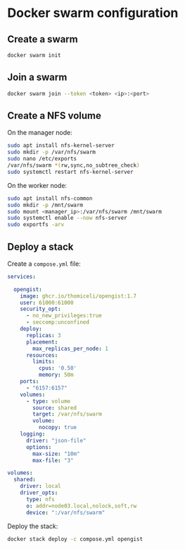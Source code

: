 # Docker swarm configuration

## Create a swarm

```bash
docker swarm init
```

## Join a swarm

```bash
docker swarm join --token <token> <ip>:<port>
```

## Create a NFS volume

On the manager node:

```bash
sudo apt install nfs-kernel-server
sudo mkdir -p /var/nfs/swarm
sudo nano /etc/exports
/var/nfs/swarm *(rw,sync,no_subtree_check)
sudo systemctl restart nfs-kernel-server
```

On the worker node:

```bash
sudo apt install nfs-common
sudo mkdir -p /mnt/swarm
sudo mount <manager_ip>:/var/nfs/swarm /mnt/swarm
sudo systemctl enable --now nfs-server
sudo exportfs -arv
```

## Deploy a stack

Create a `compose.yml` file:

```yaml
services:

  opengist:
    image: ghcr.io/thomiceli/opengist:1.7
    user: 61000:61000
    security_opt:
      - no_new_privileges:true
      - seccomp:unconfined
    deploy:
      replicas: 3
      placement:
        max_replicas_per_node: 1
      resources:
        limits:
          cpus: '0.50'
          memory: 50m
    ports:
      - "6157:6157"
    volumes:
      - type: volume
        source: shared
        target: /var/nfs/swarm
        volume:
          nocopy: true
    logging:
      driver: "json-file"
      options:
        max-size: "10m"
        max-file: "3"

volumes:
  shared:
    driver: local
    driver_opts:
      type: nfs
      o: addr=node03.local,nolock,soft,rw
      device: ":/var/nfs/swarm"
```

Deploy the stack:

```bash
docker stack deploy -c compose.yml opengist
```